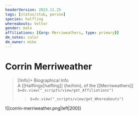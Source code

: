 ```yaml
---
headerVersion: 2023.11.25
tags: [status/stub, person]
species: halfling
whereabouts: Veltor
gender: male
affiliations: [{org: Merriweathers, type: primary}]
dm_notes: color
dm_owner: mike
---
```

# Corrin Merriweather
>[!info]+ Biographical Info  
> A [[Halflings|halfling]] (he/him), of the [[Merriweathers]]  
> `$=dv.view("_scripts/view/get_Affiliations")`  
>> `$=dv.view("_scripts/view/get_Whereabouts")`


![[corrin-merriweather.png|left|200]]



